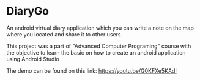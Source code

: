 # DiaryGo
An android virtual diary application which you can write a note on the map where you located and share it to other users

This project was a part of "Advanced Computer Programing" course with the objective to learn the basic on how to create an 
android application using Android Studio

The demo can be found on this link: https://youtu.be/G0KFXe5KAdI

